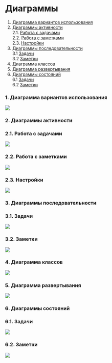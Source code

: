 # Диаграммы

1. [Диаграмма вариантов использования](#1) <br>
2. [Диаграммы активности](#2) <br>
  2.1. [Работа с задачами](#2.1) <br>
  2.2. [Работа с заметками](#2.2) <br>
  2.3. [Настройки](#2.3) <br>
3. [Диаграммы последовательности](#3) <br>
  3.1 [Задачи](#3.1) <br>
  3.2 [Заметки](#3.2) <br>
4. [Диаграмма классов](#4) <br>
5. [Диаграмма развертывания](#5) <br>
6. [Диаграммы состояний](#6) <br>
  6.1 [Задачи](#6.1) <br>
  6.2 [Заметки](#6.2) <br>

### 1. Диаграмма вариантов использования <a name="1"></a>  
![](https://github.com/AndrewNaumenko/Busy-day/blob/master/Диаграммы/Диаграмма%20вариантов%20использования/Диаграмма%20вариантов%20использования.png)  

### 2. Диаграммы активности <a name="2"></a>
### 2.1. Работа с задачами <a name="2.1"></a>
![](https://github.com/AndrewNaumenko/Busy-day/blob/master/Диаграммы/Диаграммы%20активности/Работа%20с%20%20задачами.jpg)

### 2.2. Работа с заметками <a name="2.2"></a>
![](https://github.com/AndrewNaumenko/Busy-day/blob/master/Диаграммы/Диаграммы%20активности/Работа%20с%20заметками.jpg)

### 2.3. Настройки <a name="2.3"></a>
![](https://github.com/AndrewNaumenko/Busy-day/blob/master/Диаграммы/Диаграммы%20активности/Настройки.jpg)

### 3. Диаграммы последовательности <a name="3"></a>
### 3.1. Задачи <a name="3.1"></a>
![](https://github.com/AndrewNaumenko/Busy-day/blob/master/Диаграммы/Диаграммы%20последовательности/Диаграмма%20последовательности%20задачи.jpg)

### 3.2. Заметки <a name="3.2"></a>
![](https://github.com/AndrewNaumenko/Busy-day/blob/master/Диаграммы/Диаграммы%20последовательности/Диаграмма%20последовательности%20заметки.jpg)

### 4. Диаграмма классов <a name="4"></a>
![](https://github.com/AndrewNaumenko/Busy-day/blob/master/Диаграммы/Диаграмма%20классов/Диаграмма%20классов.jpg)

### 5. Диаграмма развертывания <a name="5"></a>
![](https://github.com/AndrewNaumenko/Busy-day/blob/master/Диаграммы/Диаграмма%20развертывания/Диаграмма%20развертывания.jpg)

### 6. Диаграммы состояний <a name="6"></a>
### 6.1. Задачи <a name="6.1"></a>
![](https://github.com/AndrewNaumenko/Busy-day/blob/master/Диаграммы/Диаграммы%20состояний/Диаграмма%20состояний%20задач.jpg)

### 6.2. Заметки <a name="6.2"></a>
![](https://github.com/AndrewNaumenko/Busy-day/blob/master/Диаграммы/Диаграммы%20состояний/Диаграмма%20состояний%20заметок.jpg)




